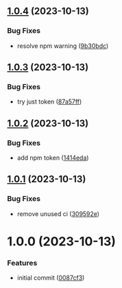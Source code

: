 ## [1.0.4](https://github.com/kudamupeni/bunny/compare/v1.0.3...v1.0.4) (2023-10-13)


### Bug Fixes

* resolve npm warning ([9b30bdc](https://github.com/kudamupeni/bunny/commit/9b30bdc9d28aee82d691289235a978f1e65ddaeb))

## [1.0.3](https://github.com/kudamupeni/bunny/compare/v1.0.2...v1.0.3) (2023-10-13)


### Bug Fixes

* try just token ([87a57ff](https://github.com/kudamupeni/bunny/commit/87a57ff179021ffdb796de3e18799e4df97a212c))

## [1.0.2](https://github.com/kudamupeni/bunny/compare/v1.0.1...v1.0.2) (2023-10-13)


### Bug Fixes

* add npm token ([1414eda](https://github.com/kudamupeni/bunny/commit/1414edad24cff3e80591cce02b5bee1e22b2ccb0))

## [1.0.1](https://github.com/kudamupeni/bunny/compare/v1.0.0...v1.0.1) (2023-10-13)


### Bug Fixes

* remove unused ci ([309592e](https://github.com/kudamupeni/bunny/commit/309592ec54105c63072853226b638ab94045392b))

# 1.0.0 (2023-10-13)


### Features

* initial commit ([0087cf3](https://github.com/kudamupeni/bunny/commit/0087cf3e42940c6822cf916f44a2e4fdfd02281c))

